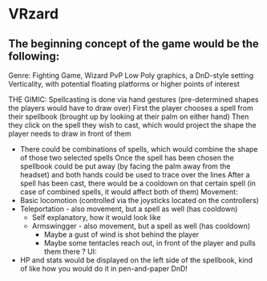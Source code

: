 # VRzard
## The beginning concept of the game would be the following:
Genre: Fighting Game, Wizard PvP
Low Poly graphics, a DnD-style setting
Verticality, with potential floating platforms or higher points of interest

THE GIMIC:
Spellcasting is done via hand gestures (pre-determined shapes the players would have to draw over)
First the player chooses a spell from their spellbook (brought up by looking at their palm on either hand)
Then they click on the spell they wish to cast, which would project the shape the player needs to draw in front of them
- There could be combinations of spells, which would combine the shape of those two selected spells
Once the spell has been chosen the spellbook could be put away (by facing the palm away from the headset) and both hands could be used to trace over the lines
After a spell has been cast, there would be a cooldown on that certain spell (in case of combined spells, it would affect both of them)
Movement:
- Basic locomotion (controlled via the joysticks located on the controllers)
- Teleportation - also movement, but a spell as well (has cooldown)
  - Self explanatory, how it would look like
  - Armswingger - also movement, but a spell as well (has cooldown)
    - Maybe a gust of wind is shot behind the player
    - Maybe some tentacles reach out, in front of the player and pulls them there ?
UI:
- HP and stats would be displayed on the left side of the spellbook, kind of like how you would do it in pen-and-paper DnD!
